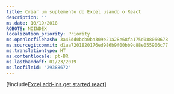 ```yaml
---
title: Criar um suplemento do Excel usando o React
description: ''
ms.date: 10/19/2018
ROBOTS: NOINDEX
localization_priority: Priority
ms.openlocfilehash: 3a45dd0bcb0ba309e21a28e68fa175d088060678
ms.sourcegitcommit: d1aa7201820176ed986b9f00bb9c88e055906c77
ms.translationtype: HT
ms.contentlocale: pt-BR
ms.lasthandoff: 01/23/2019
ms.locfileid: "29388672"
---
```

[!include[Excel add-ins get started react](../includes/file-get-started-excel-react.md)]
